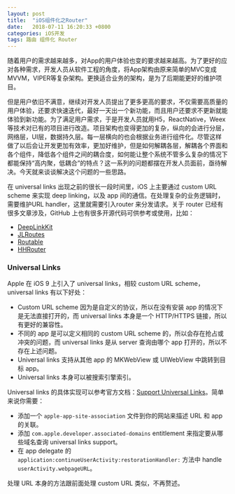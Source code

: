```yaml
---
layout: post
title:  "iOS组件化之Router"
date:   2018-07-11 16:20:33 +0800
categories: iOS开发
tags: 路由 组件化 Router
---
```


随着用户的需求越来越多，对App的用户体验也变的要求越来越高。为了更好的应对各种需求，开发人员从软件工程的角度，将App架构由原来简单的MVC变成MVVM，VIPER等复杂架构。更换适合业务的架构，是为了后期能更好的维护项目。

但是用户依旧不满意，继续对开发人员提出了更多更高的要求，不仅需要高质量的用户体验，还要求快速迭代，最好一天出一个新功能，而且用户还要求不更新就能体验到新功能。为了满足用户需求，于是开发人员就用H5，ReactNative，Weex等技术对已有的项目进行改造。项目架构也变得更加的复杂，纵向的会进行分层，网络层，UI层，数据持久层。每一层横向的也会根据业务进行组件化。尽管这样做了以后会让开发更加有效率，更加好维护，但是如何解耦各层，解耦各个界面和各个组件，降低各个组件之间的耦合度，如何能让整个系统不管多么复杂的情况下都能保持“高内聚，低耦合”的特点？这一系列的问题都摆在开发人员面前，亟待解决。今天就来谈谈解决这个问题的一些思路。



在 universal links 出现之前的很长一段时间里，iOS 上主要通过 custom URL scheme 来实现 deep linking，以及 app 间的通信。在处理复杂的业务逻辑时，需要维护URL handler，这里就需要引入router 来分发请求。关于 router 已经有很多文章涉及，GitHub 上也有很多开源代码可供参考或使用，比如：

- [DeepLinkKit](https://github.com/usebutton/DeepLinkKit)
- [JLRoutes](https://github.com/joeldev/JLRoutes)
- [Routable](https://github.com/clayallsopp/routable-ios)
- [HHRouter](https://github.com/Huohua/HHRouter)



### **Universal Links**

Apple 在 iOS 9 上引入了 universal links，相较 custom URL scheme，universal links 有以下好处：

- Custom URL scheme 因为是自定义的协议，所以在没有安装 app 的情况下是无法直接打开的，而 universal links 本身是一个 HTTP/HTTPS 链接，所以有更好的兼容性。
- 不同的 app 是可以定义相同的 custom URL scheme 的，所以会存在抢占或冲突的问题，而 universal links 是从 server 查询由哪个 app 打开的，所以不存在上述问题。
- Universal links 支持从其他 app 的 MKWebView 或 UIWebView 中跳转到目标 app。
- Universal links 本身可以被搜索引擎索引。

Universal links 的具体实现可以参考官方文档：[Support Universal Links](https://developer.apple.com/library/ios/documentation/General/Conceptual/AppSearch/UniversalLinks.html#//apple_ref/doc/uid/TP40016308-CH12-SW1)。简单来说你需要：

- 添加一个 `apple-app-site-association` 文件到你的网站来描述 URL 和 app 的关联。
- 添加 `com.apple.developer.associated-domains` entitlement 来指定要从哪些域名查询 universal links support。
- 在 app delegate 的 `application:continueUserActivity:restorationHandler:` 方法中 handle `userActivity.webpageURL`。

处理 URL 本身的方法跟前面处理 custom URL 类似，不再赘述。